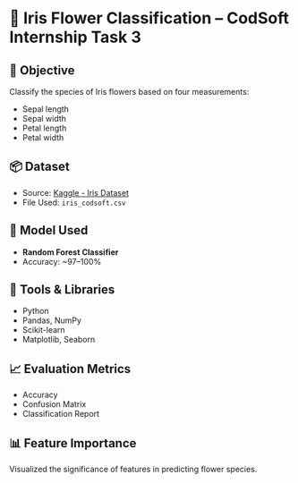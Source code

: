 # 🌼 Iris Flower Classification – CodSoft Internship Task 3

## 🎯 Objective
Classify the species of Iris flowers based on four measurements:  
- Sepal length  
- Sepal width  
- Petal length  
- Petal width

## 📦 Dataset
- Source: [Kaggle - Iris Dataset](https://www.kaggle.com/datasets/arshid/iris-flower-dataset)
- File Used: `iris_codsoft.csv`

## 🧠 Model Used
- **Random Forest Classifier**
- Accuracy: ~97–100%

## 🧰 Tools & Libraries
- Python
- Pandas, NumPy
- Scikit-learn
- Matplotlib, Seaborn

## 📈 Evaluation Metrics
- Accuracy
- Confusion Matrix
- Classification Report

## 📊 Feature Importance
Visualized the significance of features in predicting flower species.
